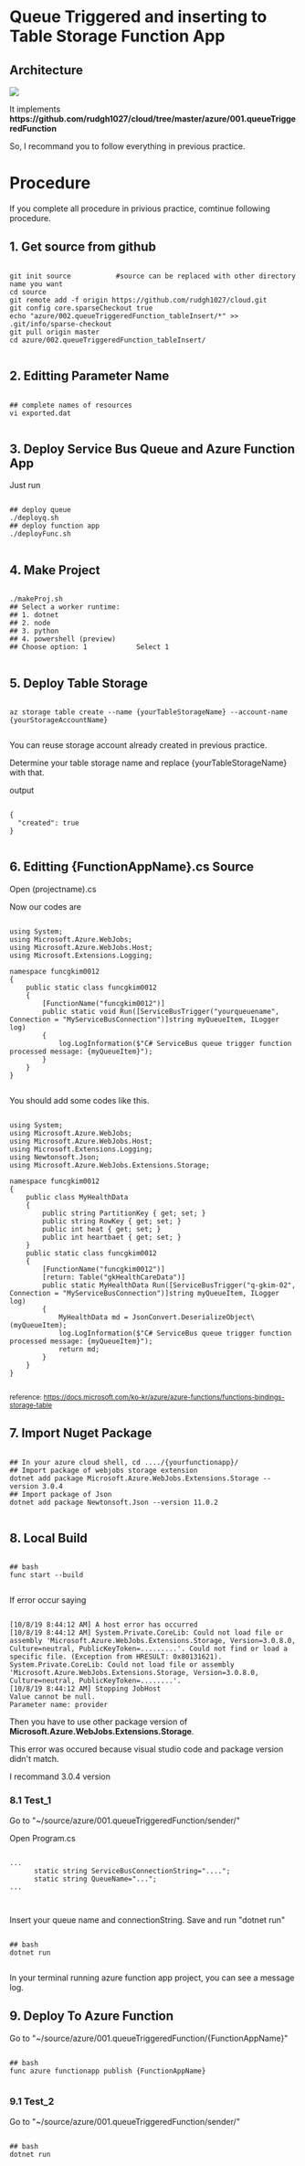 # Queue Triggered and inserting to Table Storage Function App

## Architecture
<img src="https://docs.microsoft.com/ko-kr/azure/architecture/patterns/_images/queue-based-load-leveling-function.png"></img>
<p>It implements <b>https://github.com/rudgh1027/cloud/tree/master/azure/001.queueTriggeredFunction</b></p>
<p>So, I recommand you to follow everything in previous practice.</p>

# Procedure
If you complete all procedure in privious practice, comtinue following procedure.

## 1. Get source from github
<pre><code>
git init source           #source can be replaced with other directory name you want
cd source
git remote add -f origin https://github.com/rudgh1027/cloud.git
git config core.sparseCheckout true
echo "azure/002.queueTriggeredFunction_tableInsert/*" >> .git/info/sparse-checkout
git pull origin master
cd azure/002.queueTriggeredFunction_tableInsert/

</code></pre>

## 2. Editting Parameter Name
<pre><code>
## complete names of resources
vi exported.dat

</code></pre>

## 3. Deploy Service Bus Queue and Azure Function App
Just run
<pre><code>
## deploy queue
./deployq.sh
## deploy function app
./deployFunc.sh

</code></pre>

## 4. Make Project
<pre><code>
./makeProj.sh
## Select a worker runtime:
## 1. dotnet
## 2. node
## 3. python
## 4. powershell (preview)
## Choose option: 1            Select 1

</code></pre>

## 5. Deploy Table Storage

<pre><code>
az storage table create --name {yourTableStorageName} --account-name {yourStorageAccountName}

</code></pre>

You can reuse storage account already created in previous practice.

Determine your table storage name and replace {yourTableStorageName} with that.

output
<pre><code>
{
  "created": true
}

</code></pre>

## 6. Editting {FunctionAppName}.cs Source
<p>Open (projectname).cs</p>
<p>Now our codes are</p> 

<pre><code>
using System;
using Microsoft.Azure.WebJobs;
using Microsoft.Azure.WebJobs.Host;
using Microsoft.Extensions.Logging;

namespace funcgkim0012
{
    public static class funcgkim0012
    {
        [FunctionName("funcgkim0012")]
        public static void Run([ServiceBusTrigger("yourqueuename", Connection = "MyServiceBusConnection")]string myQueueItem, ILogger log)
        {
            log.LogInformation($"C# ServiceBus queue trigger function processed message: {myQueueItem}");
        }
    }
}

</code></pre>

You should add some codes like this.
<pre><code>
using System;
using Microsoft.Azure.WebJobs;
using Microsoft.Azure.WebJobs.Host;
using Microsoft.Extensions.Logging;
using Newtonsoft.Json;
using Microsoft.Azure.WebJobs.Extensions.Storage;

namespace funcgkim0012
{
    public class MyHealthData
    {
        public string PartitionKey { get; set; }
        public string RowKey { get; set; }
        public int heat { get; set; }
        public int heartbaet { get; set; }
    }
    public static class funcgkim0012
    {
        [FunctionName("funcgkim0012")]
        [return: Table("gkHealthCareData")]
        public static MyHealthData Run([ServiceBusTrigger("q-gkim-02", Connection = "MyServiceBusConnection")]string myQueueItem, ILogger log)
        {
            MyHealthData md = JsonConvert.DeserializeObject\<MyHealthData\>(myQueueItem);
            log.LogInformation($"C# ServiceBus queue trigger function processed message: {myQueueItem}");
            return md;
        }
    }
}

</code></pre>
<small>reference: https://docs.microsoft.com/ko-kr/azure/azure-functions/functions-bindings-storage-table</small>

## 7. Import Nuget Package
<pre><code>
## In your azure cloud shell, cd ..../{yourfunctionapp}/
## Import package of webjobs storage extension
dotnet add package Microsoft.Azure.WebJobs.Extensions.Storage --version 3.0.4
## Import package of Json
dotnet add package Newtonsoft.Json --version 11.0.2

</code></pre>
## 8. Local Build
<pre><code>
## bash
func start --build

</code></pre>

If error occur saying 
<pre><code>
[10/8/19 8:44:12 AM] A host error has occurred
[10/8/19 8:44:12 AM] System.Private.CoreLib: Could not load file or assembly 'Microsoft.Azure.WebJobs.Extensions.Storage, Version=3.0.8.0, Culture=neutral, PublicKeyToken=.........'. Could not find or load a specific file. (Exception from HRESULT: 0x80131621). System.Private.CoreLib: Could not load file or assembly 'Microsoft.Azure.WebJobs.Extensions.Storage, Version=3.0.8.0, Culture=neutral, PublicKeyToken=........'.
[10/8/19 8:44:12 AM] Stopping JobHost
Value cannot be null.
Parameter name: provider
</code></pre>
<p>Then you have to use other package version of <b>Microsoft.Azure.WebJobs.Extensions.Storage</b>.</p> 
<p>This error was occured because visual studio code and package version didn't match.</p>
<p>I recommand 3.0.4 version</p>

### 8.1 Test_1
Go to "~/source/azure/001.queueTriggeredFunction/sender/"
<p>Open Program.cs</p>
<pre><code>
...
      static string ServiceBusConnectionString="....";
      static string QueueName="..."; 
...

</code></pre>
Insert your queue name and connectionString.
Save and run "dotnet run"
<pre><code>
## bash
dotnet run

</code></pre>
In your terminal running azure function app project, you can see a message log.

## 9. Deploy To Azure Function
Go to "~/source/azure/001.queueTriggeredFunction/{FunctionAppName}"
<pre><code>
## bash
func azure functionapp publish {FunctionAppName}

</code></pre>

### 9.1 Test_2
Go to "~/source/azure/001.queueTriggeredFunction/sender/"
<pre><code>
## bash
dotnet run

</code></pre>
